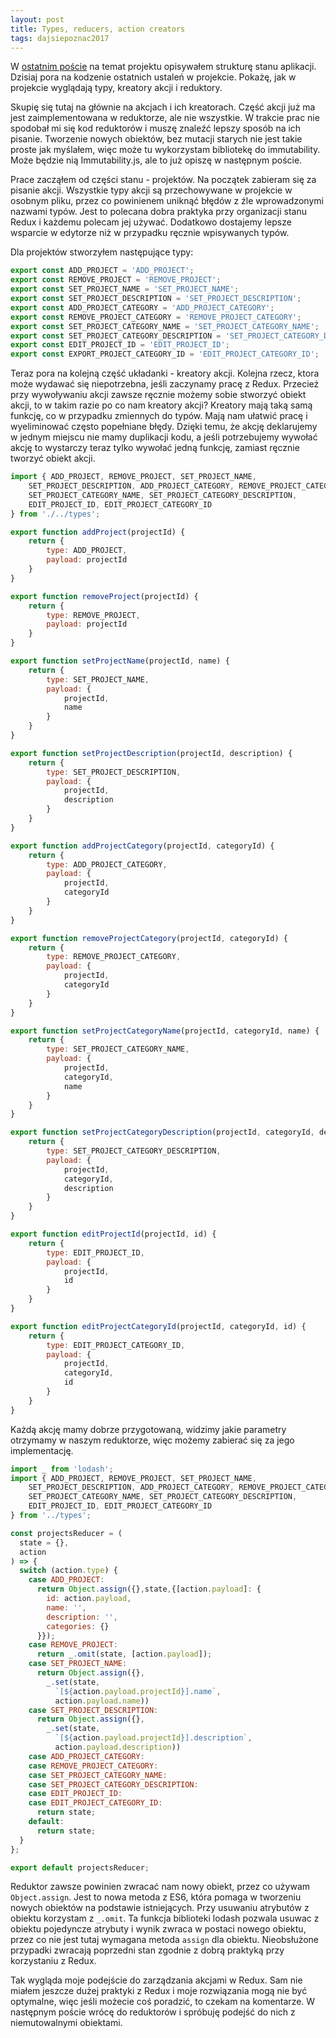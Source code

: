 ```yaml
---
layout: post
title: Types, reducers, action creators
tags: dajsiepoznac2017
---
```


W [ostatnim poście](http://blog.marlas.pl/struktura-stanu-aplikacji/) na temat projektu opisywałem strukturę stanu aplikacji. Dzisiaj pora na kodzenie ostatnich ustaleń w projekcie. Pokażę, jak w projekcie wyglądają typy, kreatory akcji i reduktory.

<!--more-->

Skupię się tutaj na głównie na akcjach i ich kreatorach. Część akcji już ma jest zaimplementowana w reduktorze, ale nie wszystkie. W trakcie prac nie spodobał mi się kod reduktorów i muszę znaleźć lepszy sposób na ich pisanie. Tworzenie nowych obiektów, bez mutacji starych nie jest takie proste jak myślałem, więc może tu wykorzystam bibliotekę do immutability. Może będzie nią Immutability.js, ale to już opiszę w następnym poście.

Prace zacząłem od części stanu - projektów. Na początek zabieram się za pisanie akcji. Wszystkie typy akcji są przechowywane w projekcie w osobnym pliku, przez co powinienem uniknąć błędów z źle wprowadzonymi nazwami typów. Jest to polecana dobra praktyka przy organizacji stanu Redux i każdemu polecam jej używać. Dodatkowo dostajemy lepsze wsparcie w edytorze niż w przypadku ręcznie wpisywanych typów.

Dla projektów stworzyłem następujące typy:

```javascript
export const ADD_PROJECT = 'ADD_PROJECT';
export const REMOVE_PROJECT = 'REMOVE_PROJECT';
export const SET_PROJECT_NAME = 'SET_PROJECT_NAME';
export const SET_PROJECT_DESCRIPTION = 'SET_PROJECT_DESCRIPTION';
export const ADD_PROJECT_CATEGORY = 'ADD_PROJECT_CATEGORY';
export const REMOVE_PROJECT_CATEGORY = 'REMOVE_PROJECT_CATEGORY';
export const SET_PROJECT_CATEGORY_NAME = 'SET_PROJECT_CATEGORY_NAME';
export const SET_PROJECT_CATEGORY_DESCRIPTION = 'SET_PROJECT_CATEGORY_DESCRIPTION';
export const EDIT_PROJECT_ID = 'EDIT_PROJECT_ID';
export const EXPORT_PROJECT_CATEGORY_ID = 'EDIT_PROJECT_CATEGORY_ID';
```

Teraz pora na kolejną część układanki - kreatory akcji. Kolejna rzecz, ktora może wydawać się niepotrzebna, jeśli zaczynamy pracę z Redux. Przecież przy wywoływaniu akcji zawsze ręcznie możemy sobie stworzyć obiekt akcji, to w takim razie po co nam kreatory akcji? Kreatory mają taką samą funkcję, co w przypadku zmiennych do typów. Mają nam ułatwić pracę i wyeliminować często popełniane błędy. Dzięki temu, że akcję deklarujemy w jednym miejscu nie mamy duplikacji kodu, a jeśli potrzebujemy wywołać akcję to wystarczy teraz tylko wywołać jedną funkcję, zamiast ręcznie tworzyć obiekt akcji.

```javascript
import { ADD_PROJECT, REMOVE_PROJECT, SET_PROJECT_NAME,
    SET_PROJECT_DESCRIPTION, ADD_PROJECT_CATEGORY, REMOVE_PROJECT_CATEGORY,
    SET_PROJECT_CATEGORY_NAME, SET_PROJECT_CATEGORY_DESCRIPTION,
    EDIT_PROJECT_ID, EDIT_PROJECT_CATEGORY_ID
} from './../types';

export function addProject(projectId) {
    return {
        type: ADD_PROJECT,
        payload: projectId
    }
}

export function removeProject(projectId) {
    return {
        type: REMOVE_PROJECT,
        payload: projectId
    }
}

export function setProjectName(projectId, name) {
    return {
        type: SET_PROJECT_NAME,
        payload: {
            projectId,
            name
        }
    }
}

export function setProjectDescription(projectId, description) {
    return {
        type: SET_PROJECT_DESCRIPTION,
        payload: {
            projectId,
            description
        }
    }
}

export function addProjectCategory(projectId, categoryId) {
    return {
        type: ADD_PROJECT_CATEGORY,
        payload: {
            projectId,
            categoryId
        }
    }
}

export function removeProjectCategory(projectId, categoryId) {
    return {
        type: REMOVE_PROJECT_CATEGORY,
        payload: {
            projectId,
            categoryId
        }
    }
}

export function setProjectCategoryName(projectId, categoryId, name) {
    return {
        type: SET_PROJECT_CATEGORY_NAME,
        payload: {
            projectId,
            categoryId,
            name
        }
    }
}

export function setProjectCategoryDescription(projectId, categoryId, description) {
    return {
        type: SET_PROJECT_CATEGORY_DESCRIPTION,
        payload: {
            projectId,
            categoryId,
            description
        }
    }
}

export function editProjectId(projectId, id) {
    return {
        type: EDIT_PROJECT_ID,
        payload: {
            projectId,
            id
        }
    }
}

export function editProjectCategoryId(projectId, categoryId, id) {
    return {
        type: EDIT_PROJECT_CATEGORY_ID,
        payload: {
            projectId,
            categoryId,
            id
        }
    }
}
```

Każdą akcję mamy dobrze przygotowaną, widzimy jakie parametry otrzymamy w naszym reduktorze, więc możemy zabierać się za jego implementację.

```javascript
import _ from 'lodash';
import { ADD_PROJECT, REMOVE_PROJECT, SET_PROJECT_NAME,
    SET_PROJECT_DESCRIPTION, ADD_PROJECT_CATEGORY, REMOVE_PROJECT_CATEGORY,
    SET_PROJECT_CATEGORY_NAME, SET_PROJECT_CATEGORY_DESCRIPTION,
    EDIT_PROJECT_ID, EDIT_PROJECT_CATEGORY_ID
} from '../types';

const projectsReducer = (
  state = {},
  action
) => {
  switch (action.type) {
    case ADD_PROJECT:
      return Object.assign({},state,{[action.payload]: {
        id: action.payload,
        name: '',
        description: '',
        categories: {}
      }});
    case REMOVE_PROJECT:
      return _.omit(state, [action.payload]);
    case SET_PROJECT_NAME:
      return Object.assign({},
        _.set(state,
          `[${action.payload.projectId}].name`,
          action.payload.name))
    case SET_PROJECT_DESCRIPTION:
      return Object.assign({},
        _.set(state,
          `[${action.payload.projectId}].description`,
          action.payload.description))
    case ADD_PROJECT_CATEGORY:
    case REMOVE_PROJECT_CATEGORY:
    case SET_PROJECT_CATEGORY_NAME:
    case SET_PROJECT_CATEGORY_DESCRIPTION:
    case EDIT_PROJECT_ID:
    case EDIT_PROJECT_CATEGORY_ID:
      return state;
    default:
      return state;
  }
};

export default projectsReducer;
```

Reduktor zawsze powinien zwracać nam nowy obiekt, przez co używam `Object.assign`. Jest to nowa metoda z ES6, która pomaga w tworzeniu nowych obiektów na podstawie istniejących. Przy usuwaniu atrybutów z obiektu korzystam z `_.omit`. Ta funkcja biblioteki lodash pozwala usuwac z obiektu pojedyncze atrybuty i wynik zwraca w postaci nowego obiektu, przez co nie jest tutaj wymagana metoda `assign` dla obiektu. Nieobsłużone przypadki zwracają poprzedni stan zgodnie z dobrą praktyką przy korzystaniu z Redux.

Tak wygląda moje podejście do zarządzania akcjami w Redux. Sam nie miałem jeszcze dużej praktyki z Redux i moje rozwiązania mogą nie być optymalne, więc jeśli możecie coś poradzić, to czekam na komentarze. W następnym poście wrócę do reduktorów i spróbuję podejść do nich z niemutowalnymi obiektami.
